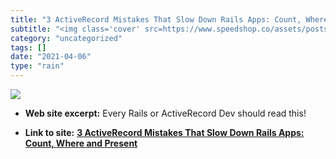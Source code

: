```yaml
---
title: "3 ActiveRecord Mistakes That Slow Down Rails Apps: Count, Where and Present"
subtitle: "<img class='cover' src=https://www.speedshop.co/assets/posts/img/threebadshare.jpg>"
category: "uncategorized"
tags: []
date: "2021-04-06"
type: "rain"
---
```

<img class="cover" src=https://www.speedshop.co/assets/posts/img/threebadshare.jpg>



* **Web site excerpt:** Every Rails or ActiveRecord Dev should read this!

* **Link to site:** **[3 ActiveRecord Mistakes That Slow Down Rails Apps: Count, Where and Present](https://www.speedshop.co/2019/01/10/three-activerecord-mistakes.html)**